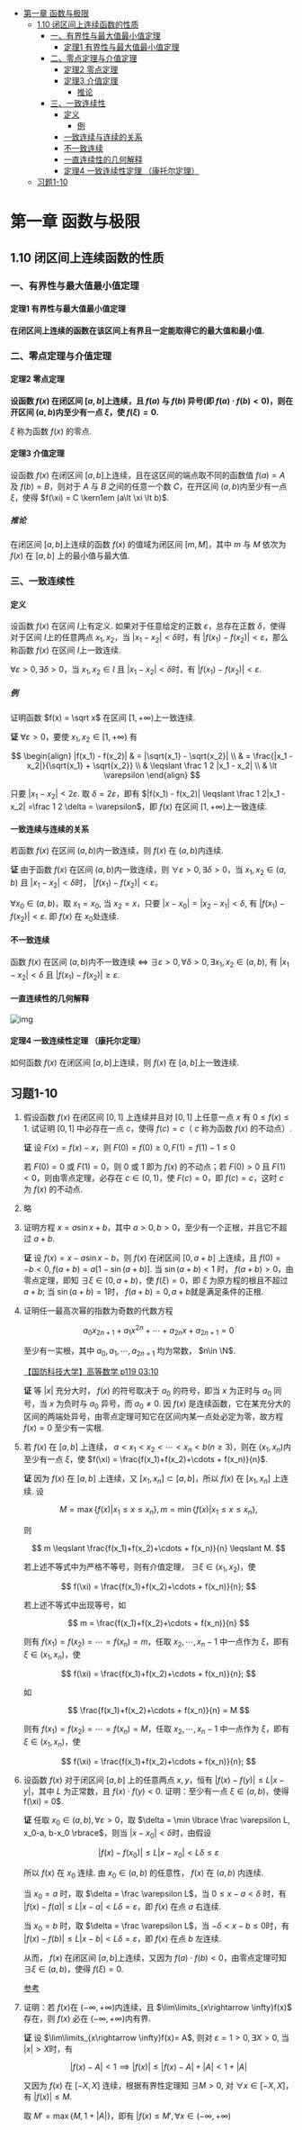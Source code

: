 - [第一章 函数与极限](#第一章-函数与极限)
  - [1.10 闭区间上连续函数的性质](#110-闭区间上连续函数的性质)
    - [一、有界性与最大值最小值定理](#一有界性与最大值最小值定理)
      - [定理1 有界性与最大值最小值定理](#定理1-有界性与最大值最小值定理)
    - [二、零点定理与介值定理](#二零点定理与介值定理)
      - [定理2 零点定理](#定理2-零点定理)
      - [定理3 介值定理](#定理3-介值定理)
        - [推论](#推论)
    - [三、一致连续性](#三一致连续性)
      - [定义](#定义)
        - [例](#例)
      - [一致连续与连续的关系](#一致连续与连续的关系)
      - [不一致连续](#不一致连续)
      - [一直连续性的几何解释](#一直连续性的几何解释)
      - [定理4 一致连续性定理 （康托尔定理）](#定理4-一致连续性定理-康托尔定理)
  - [习题1-10](#习题1-10)

# 第一章 函数与极限

## 1.10 闭区间上连续函数的性质

### 一、有界性与最大值最小值定理

#### 定理1 有界性与最大值最小值定理

**在闭区间上连续的函数在该区间上有界且一定能取得它的最大值和最小值.**

### 二、零点定理与介值定理

#### 定理2 零点定理

**设函数 $f(x)$ 在闭区间 $[a,b]$上连续，且 $f(a)$ 与 $f(b)$ 异号(即 $f(a) \cdot f(b) \lt 0$)，则在开区间 $(a,b)$内至少有一点 $\xi$，使 $f(\xi) = 0$.**

$\xi$ 称为函数 $f(x)$ 的零点.


#### 定理3 介值定理

设函数 $f(x)$ 在闭区间 $[a,b]$上连续，且在这区间的端点取不同的函数值 $f(a) = A$ 及 $f(b) = B$，则对于 $A$ 与 $B$ 之间的任意一个数 $C$，在开区间 $(a,b)$内至少有一点 $\xi$，使得 $f(\xi) = C \kern1em (a\lt \xi \lt b)$.

##### 推论

在闭区间 $[a,b]$上连续的函数 $f(x)$ 的值域为闭区间 $[m, M]$，其中 $m$ 与 $M$ 依次为 $f(x)$ 在 $[a,b]$ 上的最小值与最大值.

### 三、一致连续性

#### 定义

设函数 $f(x)$ 在区间 $I$上有定义. 如果对于任意给定的正数 $\varepsilon$，总存在正数 $\delta$，使得对于区间 $I$上的任意两点 $x_1, x_2$，当 $|x_1 - x_2| \lt \delta$时，有 $|f(x_1) - f(x_2)| \lt \varepsilon$，那么称函数 $f(x)$ 在区间 $I$上一致连续.

$\forall \varepsilon \gt 0, \exists \delta \gt 0$，当 $x_1, x_2 \in I$ 且 $|x_1-x_2| \lt \delta$时，有 $|f(x_1) - f(x_2)| \lt \varepsilon$.

##### 例

证明函数 $f(x) = \sqrt x$ 在区间 $[1, +\infty)$上一致连续.

**证** $\forall \varepsilon \gt 0$，要使 $x_1, x_2 \in [1, +\infty)$ 有

$$
\begin{align}
|f(x_1) - f(x_2)| & = |\sqrt{x_1} - \sqrt{x_2}| \\
& = \frac{|x_1 - x_2|}{\sqrt{x_1} + \sqrt{x_2}} \\
& \leqslant \frac 1 2 |x_1 - x_2| \\
& \lt \varepsilon
\end{align}
$$

只要 $|x_1 - x_2| \lt 2\varepsilon$. 取 $\delta = 2\varepsilon$，即有 $|f(x_1) - f(x_2)| \leqslant \frac 1 2|x_1 - x_2| =\frac 1 2 \delta = \varepsilon$，即 $f(x)$ 在区间 $[1, +\infty)$上一致连续.

#### 一致连续与连续的关系

若函数 $f(x)$ 在区间 $(a,b)$内一致连续，则 $f(x)$ 在 $(a,b)$内连续.

**证** 由于函数 $f(x)$ 在区间 $(a,b)$内一致连续，则 $\forall \varepsilon \gt 0, \exists \delta \gt 0$，当 $x_1, x_2 \in (a,b)$ 且 $|x_1 - x_2| \lt \delta$时， $|f(x_1) - f(x_2)| \lt \varepsilon$。

$\forall x_0 \in (a,b)$，取 $x_1 = x_0$, 当 $x_2 = x$，只要 $|x-x_0| = |x_2 - x_1| \lt \delta$, 有 $|f(x_1) - f(x_2)| \lt \varepsilon$. 即 $f(x)$ 在 $x_0$处连续. 

#### 不一致连续

函数 $f(x)$ 在区间 $(a,b)$内不一致连续 $\iff$
$\exists \varepsilon \gt 0, \forall \delta \gt 0, \exists x_1, x_2 \in (a, b)$, 有 $|x_1-x_2| \lt \delta$ 且 $|f(x_1) - f(x_2)|\geqslant \varepsilon$.

#### 一直连续性的几何解释

![img](../img/img1-10-uniformly-continuous.png)

#### 定理4 一致连续性定理 （康托尔定理）

如何函数 $f(x)$ 在闭区间 $[a,b]$上连续，则 $f(x)$ 在 $[a,b]$上一致连续.



## 习题1-10

1. 假设函数 $f(x)$ 在闭区间 $[0,1]$ 上连续并且对 $[0,1]$ 上任意一点 $x$ 有 $0\leqslant f(x) \leqslant 1$. 试证明 $[0,1]$ 中必存在一点 $c$，使得 $f(c) = c$（ $c$ 称为函数 $f(x)$ 的不动点）.

   **证** 设 $F(x) = f(x) - x$，则 $F(0) = f(0) \geqslant 0, F(1) = f(1) - 1 \leqslant 0$

   若 $F(0)=0$ 或 $F(1)=0$，则 0 或 1 即为 $f(x)$ 的不动点；若 $F(0) \gt 0$ 且 $F(1) \lt 0$，则由零点定理，必存在 $c\in (0, 1)$，使 $F(c) = 0$，即 $f(c) = c$，这时 $c$ 为 $f(x)$ 的不动点.

2. 略
3. 证明方程 $x=a\sin x+b$，其中 $a\gt 0, b\gt 0$，至少有一个正根，并且它不超过 $a+b$.
   
   **证** 设 $f(x) = x-a\sin x - b$，则 $f(x)$ 在闭区间 $[0, a+b]$ 上连续，且 $f(0) = -b \lt 0, f(a+b) = a[1-\sin(a+b)]$. 当 $\sin(a+b) \lt 1$ 时， $f(a+b) \gt 0$，由零点定理，即知 $\exists \xi \in (0, a+b)$，使 $f(\xi) = 0$，即 $\xi$ 为原方程的根且不超过 $a+b$; 当 $\sin(a+b) = 1$时， $f(a+b)=0, a+b$就是满足条件的正根.

4. 证明任一最高次幂的指数为奇数的代数方程
   
   $$
   a_0x_{2n+1}+a_1x^{2n} + \cdots + a_{2n}x + a_{2n+1} = 0
   $$

   至少有一实根，其中 $a_0, a_1, \cdots, a_{2n+1}$ 均为常数， $n\in \N$.

   [【国防科技大学】高等数学 p119 03:10](https://www.bilibili.com/video/BV1h7411M73b?p=119)

   **证** 等 $|x|$ 充分大时， $f(x)$ 的符号取决于 $a_0$ 的符号，即当 $x$ 为正时与 $a_0$ 同号，当 $x$ 为负时与 $a_0$ 异号，而 $a_0 \ne 0$. 因 $f(x)$ 是连续函数，它在某充分大的区间的两端处异号，由零点定理可知它在区间内某一点处必定为零，故方程 $f(x)=0$ 至少有一实根.

5. 若 $f(x)$ 在 $[a,b]$ 上连续， $a\lt x_1 \lt x_2 \lt \cdots \lt x_n \lt b (n\geqslant 3)$，则在 $(x_1, x_n)$内至少有一点 $\xi$，使 $f(\xi) = \frac{f(x_1)+f(x_2)+\cdots + f(x_n)}{n}$.
   
   **证** 因为 $f(x)$ 在 $[a,b]$ 上连续，又 $[x_1, x_n] \subset [a,b]$，所以 $f(x)$ 在 $[x_1, x_n]$ 上连续. 设 

   $$
   M = \max\lbrace f(x) | x_1 \leqslant x \leqslant x_n \rbrace, m = \min \lbrace f(x) | x_1 \leqslant x \leqslant x_n \rbrace,
   $$

   则

   $$
   m \leqslant \frac{f(x_1)+f(x_2)+\cdots + f(x_n)}{n} \leqslant M.
   $$

   若上述不等式中为严格不等号，则有介值定理， $\exists \xi \in (x_1, x_2)$，使 

   $$
   f(\xi) = \frac{f(x_1)+f(x_2)+\cdots + f(x_n)}{n};
   $$

   若上述不等式中出现等号，如

   $$
   m = \frac{f(x_1)+f(x_2)+\cdots + f(x_n)}{n}
   $$

   则有 $f(x_1) = f(x_2) = \cdots = f(x_n) = m$，任取 $x_2, \cdots, x_n-1$ 中一点作为 $\xi$，即有 $\xi \in (x_1, x_n)$，使

   $$
   f(\xi) = \frac{f(x_1)+f(x_2)+\cdots + f(x_n)}{n};
   $$

   如 

   $$
   \frac{f(x_1)+f(x_2)+\cdots + f(x_n)}{n} = M
   $$

   则有 $f(x_1) = f(x_2) = \cdots = f(x_n) = M$，任取 $x_2, \cdots, x_n-1$ 中一点作为 $\xi$，即有 $\xi \in (x_1, x_n)$，使

   $$
   f(\xi) = \frac{f(x_1)+f(x_2)+\cdots + f(x_n)}{n};
   $$

6. 设函数 $f(x)$ 对于闭区间 $[a,b]$ 上的任意两点 $x,y$，恒有 $|f(x)-f(y)| \leqslant L|x-y|$，其中 $L$ 为正常数，且 $f(x) \cdot f(y) \lt 0$. 证明：至少有一点 $\xi \in (a,b)$，使得 f(\xi) = 0$.
   
   **证** 任取 $x_0 \in (a, b), \forall \varepsilon \gt 0$，取 $\delta = \min \lbrace \frac \varepsilon L, x_0-a, b-x_0 \rbrace$，则当 $|x-x_0| \lt \delta$时，由假设

   $$
   |f(x) - f(x_0)| \leqslant L|x-x_0| \lt L\delta \leqslant \varepsilon
   $$

   所以 $f(x)$ 在 $x_0$ 连续. 由 $x_0 \in (a,b)$ 的任意性， $f(x)$ 在 $(a,b)$ 内连续.

   当 $x_0=a$ 时，取 $\delta = \frac \varepsilon L$，当 $0\leqslant x-a \lt \delta$ 时，有 $|f(x) - f(a)| \leqslant L|x-a| \lt L\delta = \varepsilon$，即 $f(x)$ 在点 $a$ 右连续.

   当 $x_0=b$ 时，取 $\delta = \frac \varepsilon L$，当 $-\delta \lt x-b \leqslant 0$时，有 $|f(x) - f(b)| \leqslant L|x-b| \lt L\delta = \varepsilon$，即 $f(x)$ 在点 $b$ 左连续.

   从而， $f(x)$ 在闭区间 $[a,b]$上连续，又因为 $f(a) \cdot f(b) \lt 0$，由零点定理可知 $\exists \xi \in (a,b)$，使得 $f(\xi) = 0$.

   [参考](https://www.bilibili.com/video/BV18741157Gm?p=80)

7. 证明：若 $f(x)$在 $(-\infty, +\infty)$内连续，且 $\lim\limits_{x\rightarrow \infty}f(x)$ 存在，则 $f(x)$ 必在 $(-\infty, +\infty)$内有界.
   
   **证** 设 $\lim\limits_{x\rightarrow \infty}f(x)= A$, 则对 $\varepsilon = 1 \gt 0, \exists X \gt 0$, 当 $|x| \gt X$时，有

   $$
   |f(x) - A| \lt 1 \implies |f(x)| \leqslant |f(x) - A| + |A| \lt 1+|A|
   $$

   又因为 $f(x)$ 在 $[-X, X]$ 连续，根据有界性定理知 $\exists M \gt 0$, 对 $\forall x \in [-X, X]$，有 $|f(x)| \leqslant M$.

   取 $M'=\max\lbrace M, 1+|A|\rbrace$，即有 $|f(x) \leqslant M', \forall x \in (-\infty, +\infty)$

